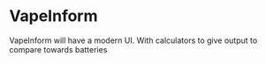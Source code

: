 # VapeInform
VapeInform will have a modern UI. With calculators to give output to compare towards batteries
